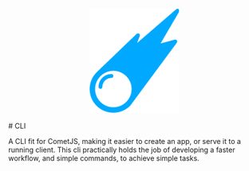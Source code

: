 <p align="center">
<a href="http://www.comet-dev.com">
<img src="https://raw.githubusercontent.com/comet-dev/cli/master/Drawing%20(6).png" width="180">
</a>
</p>
# CLI

A CLI fit for CometJS, making it easier to create an app, or serve it to a running client. This cli practically holds the job of developing a faster workflow, and simple commands, to achieve simple tasks.
